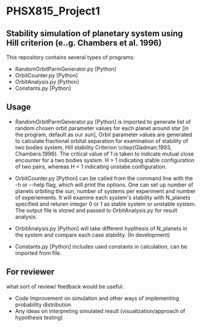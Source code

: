 # PHSX815_Project1
## Stability simulation of planetary system using Hill criterion (e..g. Chambers et al. 1996)

This repository contains several types of programs: 

* RandomOrbitParmGenerator.py [Python] 
* OrbitCounter.py [Python]   
* OrbitAnalysis.py [Python] 
* Constants.py [Python] 

## Usage 
* RandomOrbitParmGenerator.py [Python] is imported to generate list of random chosen orbit parameter values for each planet around star [in the program, default as our sun], Orbit parameter values are generated to calculate fractional orbital separation for examination of stability of two bodies system, Hill stability Criterion \citep{Gladman:1993, Chambers:1996}. The critical value of 1 is taken to indicate mutual close encounter for a two bodies system. H > 1 indicating stable configuration of two pairs, whereas H < 1 indicating unstabe configuration. 

* OrbitCounter.py [Python] can be called from the command line with the -h or --help flag, which will print the options. One can set up number of planets orbiting the sun, number of systems per experiment and number of experiements. It will examine each system's stability with N_planets specified and returen integer 0 or 1 as stable system or unstable system. The output file is stored and passed to OrbitAnalysis.py for result analysis.

* OrbitAnalysis.py [Python] will take different hypthesis of N_planets in the system and compare each case stability. (In development)

* Constants.py [Python] includes used constants in calculation, can be imported from file.

## For reviewer
what sort of review/ feedback would be useful:
* Code Improvement on simulation and other ways of implementing probability distribution
* Any ideas on interpreting simulated result (visualization/approach of hypothesis testing)
